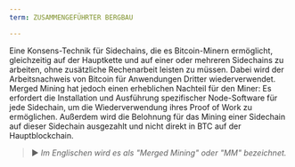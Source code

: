 ```yaml
---
term: ZUSAMMENGEFÜHRTER BERGBAU

---
```

Eine Konsens-Technik für Sidechains, die es Bitcoin-Minern ermöglicht, gleichzeitig auf der Hauptkette und auf einer oder mehreren Sidechains zu arbeiten, ohne zusätzliche Rechenarbeit leisten zu müssen. Dabei wird der Arbeitsnachweis von Bitcoin für Anwendungen Dritter wiederverwendet. Merged Mining hat jedoch einen erheblichen Nachteil für den Miner: Es erfordert die Installation und Ausführung spezifischer Node-Software für jede Sidechain, um die Wiederverwendung ihres Proof of Work zu ermöglichen. Außerdem wird die Belohnung für das Mining einer Sidechain auf dieser Sidechain ausgezahlt und nicht direkt in BTC auf der Hauptblockchain.

> ► *Im Englischen wird es als "Merged Mining" oder "MM" bezeichnet.*